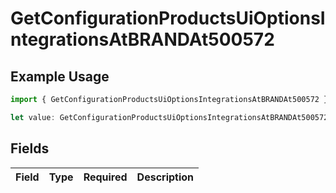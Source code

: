 # GetConfigurationProductsUiOptionsIntegrationsAtBRANDAt500572

## Example Usage

```typescript
import { GetConfigurationProductsUiOptionsIntegrationsAtBRANDAt500572 } from "@vercel/sdk/models/getconfigurationproductsop.js";

let value: GetConfigurationProductsUiOptionsIntegrationsAtBRANDAt500572 = {};
```

## Fields

| Field       | Type        | Required    | Description |
| ----------- | ----------- | ----------- | ----------- |